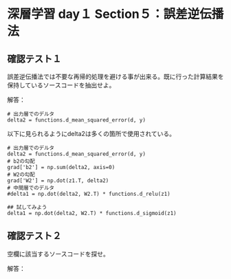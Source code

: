 # 深層学習 day１ Section５：誤差逆伝播法

## 確認テスト１

誤差逆伝播法では不要な再帰的処理を避ける事が出来る。既に行った計算結果を保持しているソースコードを抽出せよ。

解答：

```
# 出力層でのデルタ
delta2 = functions.d_mean_squared_error(d, y)
```

以下に見られるようにdelta2は多くの箇所で使用されている。

```
# 出力層でのデルタ
delta2 = functions.d_mean_squared_error(d, y)
# b2の勾配
grad['b2'] = np.sum(delta2, axis=0)
# W2の勾配
grad['W2'] = np.dot(z1.T, delta2)
# 中間層でのデルタ
#delta1 = np.dot(delta2, W2.T) * functions.d_relu(z1)

## 試してみよう
delta1 = np.dot(delta2, W2.T) * functions.d_sigmoid(z1)
```  
  

## 確認テスト２

空欄に該当するソースコードを探せ。

解答：




